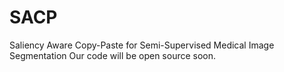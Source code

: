 # SACP
Saliency Aware Copy-Paste for Semi-Supervised Medical Image Segmentation
Our code will be open source soon.
